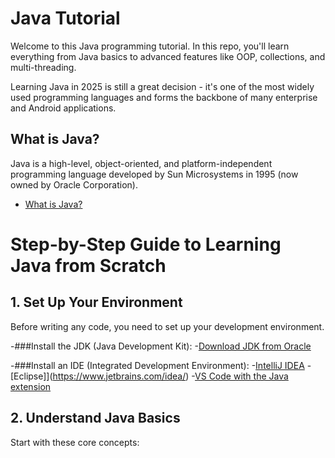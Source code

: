 # Java Tutorial
Welcome to this Java programming tutorial. In this repo, you'll learn everything from Java basics to advanced features like OOP, collections, and multi-threading.

Learning Java in 2025 is still a great decision -  it's one of the most widely used programming languages and forms the backbone of many enterprise and Android applications.


## What is Java?
Java is a high-level, object-oriented, and platform-independent programming language developed by Sun Microsystems in 1995 (now owned by Oracle Corporation).

- [What is Java?](https://youtu.be/lp7E7JudXiY?si=9ZO7JtFvYCClyjRU)


# Step-by-Step Guide to Learning Java from Scratch

## 1. Set Up Your Environment
Before writing any code, you need to set up your development environment.

-###Install the JDK (Java Development Kit):
-[Download JDK from Oracle](https://www.oracle.com/java/technologies/javase-downloads.html)


-###Install an IDE (Integrated Development Environment):
-[IntelliJ IDEA](https://www.jetbrains.com/idea/)
-[Eclipse]](https://www.jetbrains.com/idea/)
-[VS Code with the Java extension](https://www.jetbrains.com/idea/)


## 2. Understand Java Basics
Start with these core concepts:



